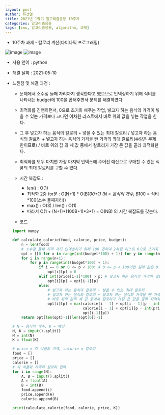 ```yaml
---
layout: post
author: 류건열
title: 2021년 1학기 알고리즘응용 10주차
categories: 알고리즘응용
tags: [cnu, 알고리즘응용, algorithm, 과제]
---
```


- 10주차 과제 - 칼로리 계산(다이나믹 프로그래밍)

![image](https://user-images.githubusercontent.com/34560965/117646300-8f416280-b1c6-11eb-823b-016422957856.png)
![image](https://user-images.githubusercontent.com/34560965/117646305-910b2600-b1c6-11eb-9678-c8b585b32c40.png)

- 사용 언어 : python

- 해결 날짜 : 2021-05-10

- 느낀점 및 해결 과정 :

  - 문제에서 소수점 둘째 자리까지 생각한다고 했으므로 인덱싱하기 위해 식비를 나타내는 budget에 100을 곱해주면서 문제를 해결하였다.
  - 최적화를 진행하면서, 0으로 초기화 해주는 작업, 넣고자 하는 음식의 가격이 넣을 수 있는 가격보다 크다면 이차원 리스트에서 바로 위의 값을 넣는 작업을 한다.
  - 그 후 넣고자 하는 음식의 칼로리 + 넣을 수 있는 최대 칼로리 / 넣고자 하는 음식의 칼로리 + 넣고자 하는 음식의 가격을 뺀 가격의 최대 칼로리(수량은 무제한이므로) / 바로 위의 값
    의 세 값 중에서 칼로리가 가장 큰 값을 골라 최적화한다.
  - 최적화를 모두 마치면 가장 마지막 인덱스에 주어진 예산으로 구매할 수 있는 식품의 최대 칼로리를 구할 수 있다.

  - 시간 복잡도 :

    - len() : O(1)
    - 최적화 2중 for문 : O(N+1) * O(B*100+1) (N = 음식의 개수, B*100 = 식비*100(소수 둘째자리))
    - max() : O(3) / len() : O(1)
    - 따라서 O(1 + (N+1)*(100B+1)*3\*1) = O(NB) 의 시간 복잡도를 갖는다.

  - 코드

  ```python
  import numpy

  def calculate_calorie(food, calorie, price, budget):
      n = len(food)
      # 소수점 둘째 자리 까지 인덱싱하기 위해 100 곱하여 2차원 리스트 0으로 초기화
      opt = [[0 for x in range(int(budget*100) + 1)] for y in range(n+1)]
      for i in range(n+1):
          for p in range(int(budget*100) + 1):
              if i == 0 or 0 <= p < 100: # 0 <= p < 100이면 원래 값은 0.xx 였으므로 값은 0
                  opt[i][p] = 0
              elif int(price[i-1]*100) > p: # 넣고자 하는 음식의 가격이 넣을 수 있는 가격보다 크다면 위의 값 넣기
                  opt[i][p] = opt[i-1][p]
              else:
                  # 넣고자 하는 음식의 칼로리 + 넣을 수 있는 최대 칼로리
                  # 넣고자 하는 음식의 칼로리 + 넣고자 하는 음식의 가격을 뺀 가격의 최대 칼로리 (음식을 무한으로 담을 수 있기 때문)
                  # 바로 위의 값의 세 값 중에서 칼로리가 가장 큰 값을 골라 최적화
                  opt[i][p] = max(calorie[i - 1] + opt[i - 1][p - int(price[i - 1] * 100)],
                                  calorie[i - 1] + opt[i][p - int(price[i - 1] * 100)],
                                  opt[i-1][p])
      return opt[len(opt)-1][len(opt[0])-1]

  # N = 음식의 개수, K = 예산
  N, K = input().split()
  N = int(N)
  K = float(K)

  # price = 각 식품의 가격, calorie = 칼로리
  food = []
  price = []
  calorie = []
  # 각 식품와 가격과 칼로리 입력
  for i in range(N):
      A, B = input().split()
      A = float(A)
      B = int(B)
      food.append(i)
      price.append(A)
      calorie.append(B)

  print(calculate_calorie(food, calorie, price, K))

  ```
